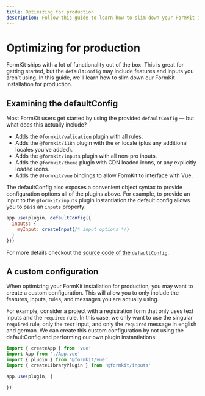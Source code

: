 ```yaml
---
title: Optimizing for production
description: Follow this guide to learn how to slim down your FormKit installation for production.
---
```


# Optimizing for production

FormKit ships with a lot of functionality out of the box. This is great for getting started, but the `defaultConfig` may include features and inputs you aren’t using. In this guide, we'll learn how to slim down our FormKit installation for production.

## Examining the defaultConfig

Most FormKit users get started by using the provided `defaultConfig` — but what does this actually include?

- Adds the `@formkit/validation` plugin with all rules.
- Adds the `@formkit/i18n` plugin with the `en` locale (plus any additional locales you've added).
- Adds the `@formkit/inputs` plugin with all non-pro inputs.
- Adds the `@formkit/theme` plugin with CDN loaded icons, or any explicitly loaded icons.
- Adds the `@formkit/vue` bindings to allow FormKit to interface with Vue.

The defaultConfig also exposes a convenient object syntax to provide configuration options all of the plugins above. For example, to provide an input to the `@formkit/inputs` plugin instantiation the default config allows you to pass an `inputs` property:

```js
app.use(plugin, defaultConfig({
  inputs: {
    myInput: createInput(/* input options */)
  }
}))
```

For more details checkout the [source code of the `defaultConfig`](https://github.com/formkit/formkit/blob/master/packages/vue/src/defaultConfig.ts).

## A custom configuration

When optimizing your FormKit installation for production, you may want to create a custom configuration. This will allow you to only include the features, inputs, rules, and messages you are actually using.

For example, consider a project with a registration form that only uses text inputs and the `required` rule. In this case, we only want to use the singular `required` rule, only the `text` input, and only the `required` message in english and german. We can create this custom configuration by not using the defaultConfig and performing our own plugin instantiations:

```ts
import { createApp } from 'vue'
import App from './App.vue'
import { plugin } from '@formkit/vue'
import { createLibraryPlugin } from '@formkit/inputs'

app.use(plugin, {

})
```